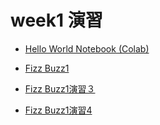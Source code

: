 # week1 演習

- [Hello World Notebook (Colab)](https://colab.research.google.com/drive/1MMQXk1P2HIuDkaTwGv0FTWORgtJrFmzw?usp=sharing)

- [Fizz Buzz1](https://colab.research.google.com/drive/105CPh4qrAkGUNhHPhmYDbE7CbPWu6uQV?usp=sharing)

- [Fizz Buzz1演習３](https://colab.research.google.com/drive/11gcZA8wiHooeC2HoRG0db8by4NptNtrq?usp=sharing)

- [Fizz Buzz1演習4](https://colab.research.google.com/drive/13gWuXagBlTSS_-2N19se2yrugt-wQE-Y?usp=sharing)


